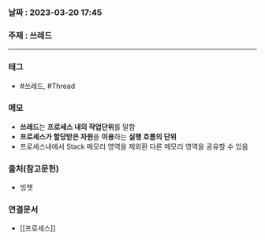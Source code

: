 ### 날짜 : 2023-03-20 17:45
### 주제 : 쓰레드
---
### 태그
* #쓰레드, #Thread

### 메모
* **쓰레드**는 **프로세스 내의 작업단위**를 말함
* **프로세스가 할당받은 자원**을 **이용**하는 **실행 흐름의 단위**
* 프로세스내에서 Stack 메모리 영역을 제외환 다른 메모리 영역을 공유할 수 있음

### 출처(참고문헌)
- 빙챗 

### 연결문서
- [[프로세스]]